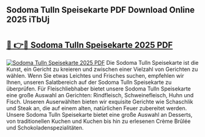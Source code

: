 ## Sodoma Tulln Speisekarte PDF Download Online 2025 iTbUj

# <h2><a href="http://gc8l6cr.nevu.top/?p=Sodoma+Tulln+Speisekarte">🔗 👉🔴 Sodoma Tulln Speisekarte 2025 PDF</a></h2>

[![Sodoma Tulln Speisekarte 2025 PDF](https://i.imgur.com/dBaPXMq.png)](http://gc8l6cr.nevu.top/?p=Sodoma+Tulln+Speisekarte)
Die Sodoma Tulln Speisekarte ist die Kunst, ein Gericht zu kreieren und zwischen einer Vielzahl von Gerichten zu wählen. Wenn Sie etwas Leichtes und Frisches suchen, empfehlen wir Ihnen, unseren Salatbereich auf der Sodoma Tulln Speisekarte zu überprüfen. Für Fleischliebhaber bietet unsere Sodoma Tulln Speisekarte eine große Auswahl an Gerichten: Rindfleisch, Schweinefleisch, Huhn und Fisch. Unseren Auserwählten bieten wir exquisite Gerichte wie Schaschlik und Steak an, die auf einem alten, natürlichen Feuer zubereitet werden. Unsere Sodoma Tulln Speisekarte bietet eine große Auswahl an Desserts, von traditionellen Kuchen und Kuchen bis hin zu erlesenen Crème Brûlée und Schokoladenspezialitäten.
